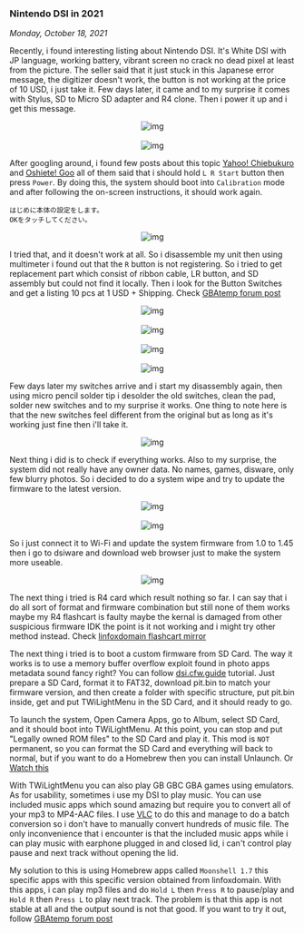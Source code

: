 ### **Nintendo DSI in 2021**
_Monday, October 18, 2021_

Recently, i found interesting listing about Nintendo DSI. It's White DSI with JP language, 
working battery, vibrant screen no crack no dead pixel at least from the picture. 
The seller said that it just stuck in this Japanese error message, the digitizer 
doesn't work, the button is not working at the price of 10 USD, i just take it. 
Few days later, it came and to my surprise it comes with Stylus, SD to Micro SD adapter 
and R4 clone. Then i power it up and i get this message.
<p align="center">
    <img class="imgrespS" src="./posts/2021-10-18-nintendo-dsi-in-2021/01.jpg" alt="img">
    <br><br>
    <img class="imgrespS" src="./posts/2021-10-18-nintendo-dsi-in-2021/00.jpg" alt="img">
</p>

After googling around, i found few posts about this topic 
[Yahoo! Chiebukuro](https://detail.chiebukuro.yahoo.co.jp/qa/question_detail/q1131130136) and 
[Oshiete! Goo](https://oshiete.goo.ne.jp/qa/4596782.html) 
all of them said that i should hold `L R Start` button then press `Power`. 
By doing this, the system should boot into `Calibration` mode and 
after following the on-screen instructions, it should work again.
```
はじめに本体の設定をします。
OKをタッチしてください。
```
<p align="center">
    <img class="imgrespM" src="./posts/2021-10-18-nintendo-dsi-in-2021/02.png" alt="img">
</p>

I tried that, and it doesn't work at all. So i disassemble my unit then using multimeter 
i found out that the `R` button is not registering. So i tried to get replacement part 
which consist of ribbon cable, LR button, and SD assembly but could not find it locally. 
Then i look for the Button Switches and get a listing 10 pcs at 1 USD + Shipping. Check 
[GBAtemp forum post](https://gbatemp.net/threads/need-advice-fixing-broken-dsi-shoulder-buttons.364401/)
<p align="center">
    <img class="imgrespS" src="./posts/2021-10-18-nintendo-dsi-in-2021/03.jpg" alt="img">
    <br><br>
    <img class="imgrespS" src="./posts/2021-10-18-nintendo-dsi-in-2021/04.jpg" alt="img">
    <br><br>
    <img class="imgrespS" src="./posts/2021-10-18-nintendo-dsi-in-2021/05.jpg" alt="img">
    <br><br>
    <img class="imgrespS" src="./posts/2021-10-18-nintendo-dsi-in-2021/06.jpg" alt="img">
</p>

Few days later my switches arrive and i start my disassembly again, then using micro pencil 
solder tip i desolder the old switches, clean the pad, solder new switches and to my surprise 
it works. One thing to note here is that the new switches feel different from the original 
but as long as it's working just fine then i'll take it.
<p align="center">
    <img class="imgrespS" src="./posts/2021-10-18-nintendo-dsi-in-2021/07.jpg" alt="img">
</p>

Next thing i did is to check if everything works. Also to my surprise, the system did not 
really have any owner data. No names, games, disware, only few blurry photos. So i decided 
to do a system wipe and try to update the firmware to the latest version.
<p align="center">
    <img class="imgrespM" src="./posts/2021-10-18-nintendo-dsi-in-2021/08.jpg" alt="img">
    <br><br>
    <img class="imgrespM" src="./posts/2021-10-18-nintendo-dsi-in-2021/09.jpg" alt="img">
</p>

So i just connect it to Wi-Fi and update the system firmware from 1.0 to 1.45 then i go to 
dsiware and download web browser just to make the system more useable.
<p align="center">
    <img class="imgrespM" src="./posts/2021-10-18-nintendo-dsi-in-2021/10.jpg" alt="img">
</p>

The next thing i tried is R4 card which result nothing so far. I can say that i do all sort 
of format and firmware combination but still none of them works maybe my R4 flashcart is faulty 
maybe the kernal is damaged from other suspicious firmware IDK the point is it not working and 
i might try other method instead. Check 
[linfoxdomain flashcart mirror](https://www.linfoxdomain.com/nintendo/ds/)

The next thing i tried is to boot a custom firmware from SD Card. The way it works is to 
use a memory buffer overflow exploit found in photo apps metadata sound fancy right? You can 
follow [dsi.cfw.guide](https://dsi.cfw.guide/) tutorial. Just prepare a SD Card, format it 
to FAT32, download pit.bin to match your firmware version, and then create a folder with 
specific structure, put pit.bin inside, get and put TWiLightMenu in the SD Card, and it should 
ready to go. 

To launch the system, Open Camera Apps, go to Album, select SD Card, and it should 
boot into TWiLightMenu. At this point, you can stop and put "Legally owned ROM files" to 
the SD Card and play it. This mod is `NOT` permanent, so you can format the SD Card and 
everything will back to normal, but if you want to do a Homebrew then you can install 
Unlaunch. Or [Watch this](https://www.youtube.com/watch?v=qW6DDLM56ps)

With TWiLightMenu you can also play GB GBC GBA games using emulators. As for usability, 
sometimes i use my DSI to play music. You can use included music apps which sound amazing 
but require you to convert all of your mp3 to MP4-AAC files. I use [VLC](https://www.videolan.org/) 
to do this and manage to do a batch conversion so i don't have to manually convert hundreds 
of music file. The only inconvenience that i encounter is that the included music apps 
while i can play music with earphone plugged in and closed lid, i can't control play pause and 
next track without opening the lid.

My solution to this is using Homebrew apps called `Moonshell 1.7` this specific apps with 
this specific version obtained from linfoxdomain. With this apps, i can play mp3 files 
and do `Hold L` then `Press R` to pause/play and `Hold R` then `Press L` to play next track. 
The problem is that this app is not stable at all and the output sound is not that good. 
If you want to try it out, follow [GBAtemp forum post](https://gbatemp.net/threads/moonshell-without-flashcard.547225/)

